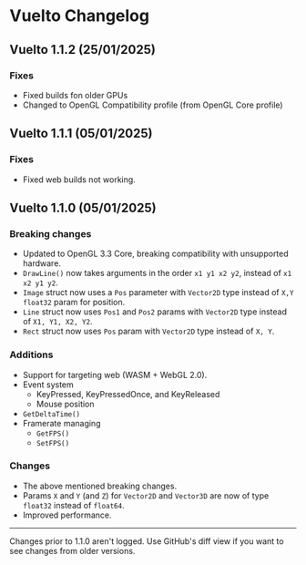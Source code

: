 <!-- markdownlint-disable md024 -->
# Vuelto Changelog

## Vuelto 1.1.2 (25/01/2025)

### Fixes

- Fixed builds fon older GPUs
- Changed to OpenGL Compatibility profile (from OpenGL Core profile)

## Vuelto 1.1.1 (05/01/2025)

### Fixes

- Fixed web builds not working.

## Vuelto 1.1.0 (05/01/2025)

### Breaking changes

- Updated to OpenGL 3.3 Core, breaking compatibility with unsupported hardware.
- `DrawLine()` now takes arguments in the order `x1 y1 x2 y2`, instead of `x1 x2 y1 y2`.
- `Image` struct now uses a `Pos` parameter with `Vector2D` type instead of `X,Y` `float32` param for position.
- `Line` struct now uses `Pos1` and `Pos2` params with `Vector2D` type instead of `X1, Y1, X2, Y2`.
- `Rect` struct now uses `Pos` param with `Vector2D` type instead of `X, Y`.

### Additions

- Support for targeting web (WASM + WebGL 2.0).
- Event system
  - KeyPressed, KeyPressedOnce, and KeyReleased
  - Mouse position
- `GetDeltaTime()`
- Framerate managing
  - `GetFPS()`
  - `SetFPS()`

### Changes

- The above mentioned breaking changes.
- Params `X` and `Y` (and `Z`) for `Vector2D` and `Vector3D` are now of type `float32` instead of `float64`.
- Improved performance.

---

Changes prior to 1.1.0 aren't logged. Use GitHub's diff view if you want to see changes from older versions.
